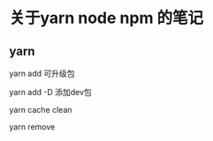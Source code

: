 # 关于yarn node npm 的笔记

## **yarn**  

yarn add 可升级包

yarn add -D  添加dev包

yarn cache clean

yarn remove
